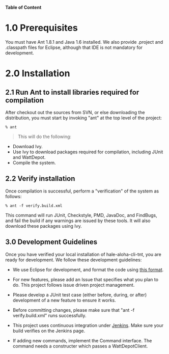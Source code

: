 **Table of Content**


# 1.0 Prerequisites #

You must have Ant 1.8.1 and Java 1.6 installed.  We also provide .project and .classpath files for Eclipse, although that IDE is not mandatory for development.

# 2.0 Installation #

## 2.1 Run Ant to install libraries required for compilation ##

After checkout out the sources from SVN, or else downloading the distribution, you must start by invoking "ant" at the top level of the project:

```
% ant
```

> This will do the following:

  * Download Ivy.
  * Use Ivy to download packages required for compilation, including JUnit and WattDepot.
  * Compile the system.

## 2.2 Verify installation ##

Once compilation is successful, perform a "verification" of the system as follows:

```
% ant -f verify.build.xml
```

This command will run JUnit, Checkstyle, PMD, JavaDoc, and FindBugs, and fail the build if any warnings are issued by these tools.  It will also download these packages using Ivy.

## 3.0 Development Guidelines ##

Once you have verified your local installation of hale-aloha-cli-tnt, you are ready for development.    We follow these development guidelines:

  * We use Eclipse for development, and format the code using [this format](http://ics-software-engineering.googlecode.com/svn/trunk/configfiles/eclipse.format.xml).

  * For new features, please add an Issue that specifies what you plan to do. This project follows issue driven project management.

  * Please develop a JUnit test case (either before, during, or after) development of a new feature to ensure it works.

  * Before committing changes, please make sure that "ant -f verify.build.xml" runs successfully.

  * This project uses continuous integration under [Jenkins](http://dasha.ics.hawaii.edu:9859/job/hale-aloha-cli-tnt/). Make sure your build verifies on the Jenkins page.

  * If adding new commands, implement the Command interface. The command needs a constructer which passes a WattDepotClient.